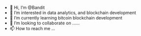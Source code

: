 - 👋 Hi, I’m @Bandit
- 👀 I’m interested in data analytics, and blockchain development
- 🌱 I’m currently learning bitcoin blockchain development
- 💞️ I’m looking to collaborate on ......
- 📫 How to reach me ...

<!---
Bandit101/Bandit101 is a ✨ special ✨ repository because its `README.md` (this file) appears on your GitHub profile.
You can click the Preview link to take a look at your changes.
--->
